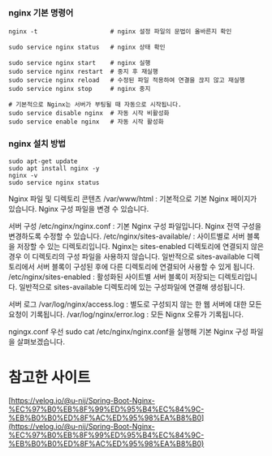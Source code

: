 ### nginx 기본 명령어

```shell
nginx -t					# nginx 설정 파일의 문법이 올바른지 확인

sudo service nginx status 	# nginx 상태 확인

sudo service nginx start	# nginx 실행
sudo service nginx restart	# 중지 후 재실행
sudo servcie nginx reload	# 수정된 파일 적용하여 연결을 끊지 않고 재실행
sudo service nginx stop		# nginx 중지

# 기본적으로 Nginx는 서버가 부팅될 때 자동으로 시작됩니다.
sudo service disable nginx	# 자동 시작 비활성화
sudo service enable nginx	# 자동 시작 활성화
```

### nginx 설치 방법

```shell
sudo apt-get update
sudo apt install nginx -y
nginx -v
sudo service nginx status
```

Nginx 파일 및 디렉토리
콘텐츠
/var/www/html : 기본적으로 기본 Nginx 페이지가 있습니다. Nginx 구성 파일을 변경 수 있습니다.

서버 구성
/etc/nginx/nginx.conf : 기본 Nginx 구성 파일입니다. Nginx 전역 구성을 변경하도록 수정할 수 있습니다.
/etc/nginx/sites-available/ : 사이트별로 서버 블록을 저장할 수 있는 디렉토리입니다. Nginx는 sites-enabled 디렉토리에 연결되지 않은 경우 이 디렉토리의 구성 파일을 사용하지 않습니다. 일반적으로 sites-available 디렉토리에서 서버 블록이 구성된 후에 다른 디렉토리에 연결되어 사용할 수 있게 됩니다.
/etc/nginx/sites-enabled : 활성화된 사이트별 서버 블록이 저장되는 디렉토리입니다. 일반적으로 sites-available 디렉토리에 있는 구성파일에 연결해 생성됩니다.

서버 로그
/var/log/nginx/access.log : 별도로 구성되지 않는 한 웹 서버에 대한 모든 요청이 기록됩니다.
/var/log/nginx/error.log : 모든 Nignx 오류가 기록됩니다.

ngingx.conf
우선 sudo cat /etc/nginx/nginx.conf을 실행해 기본 Nginx 구성 파일을 살펴보겠습니다.

# 참고한 사이트

[https://velog.io/@u-nij/Spring-Boot-Nginx-%EC%97%B0%EB%8F%99%ED%95%B4%EC%84%9C-%EB%B0%B0%ED%8F%AC%ED%95%98%EA%B8%B0](https://velog.io/@u-nij/Spring-Boot-Nginx-%EC%97%B0%EB%8F%99%ED%95%B4%EC%84%9C-%EB%B0%B0%ED%8F%AC%ED%95%98%EA%B8%B0)